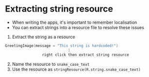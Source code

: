# Extracting string resource

- When writing the apps, it's important to remember localisation
- You can extract strings into a resource file to resolve these issues

1. Extract the string as a resource

```kotlin
GreetingImage(message = "This string is hardcoded!")
                             |
                 right click then extract string resource
```

2. Name the resource to `snake_case_text`
3. Use the resource as `stringResource(R.string.snake_case_text)`
